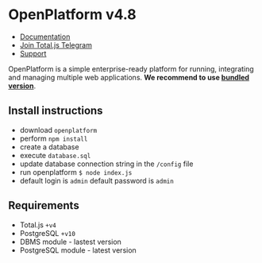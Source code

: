 # OpenPlatform v4.8

- [Documentation](https://docs.totaljs.com/openplatform/)
- [Join Total.js Telegram](https://t.me/totaljs)
- [Support](https://www.totaljs.com/support/)

OpenPlatform is a simple enterprise-ready platform for running, integrating and managing multiple web applications. __We recommend to use [bundled version](https://github.com/totaljs/openplatform-bundle)__.

## Install instructions

- download `openplatform`
- perform `npm install`
- create a database
- execute `database.sql`
- update database connection string in the `/config` file
- run openplatform `$ node index.js`
- default login is `admin` default password is `admin`

## Requirements

- Total.js `+v4`
- PostgreSQL `+v10`
- DBMS module - lastest version
- PostgreSQL module - latest version